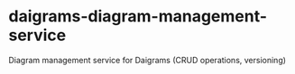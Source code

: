 # daigrams-diagram-management-service
Diagram management service for Daigrams (CRUD operations, versioning)
